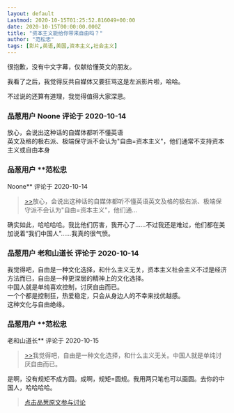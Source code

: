 ```yaml
---
layout: default
Lastmod: 2020-10-15T01:25:52.816049+00:00
date: 2020-10-15T00:00:00.000Z
title: "资本主义能给你带来自由吗？"
author: "范松忠"
tags: [影片,英语,美国,资本主义,社会主义]
---
```


很抱歉，没有中文字幕，仅献给懂英文的朋友。  
  
我看了之后，我觉得反共自媒体又要狂骂这是左派影片啦，哈哈。  
  
不过说的还算有道理，我觉得值得大家深思。

            
### 品葱用户 **Noone** 评论于 2020-10-14
        
放心，会说出这种话的自媒体都听不懂英语  
英文及格的极右派、极端保守派不会认为"自由=资本主义"，他们通常不支持资本主义或自由本身
        


            
### 品葱用户 **范松忠 
Noone** 评论于 2020-10-14
        
> [\>>]( "/video/item_id-29050#")放心，会说出这种话的自媒体都听不懂英语英文及格的极右派、极端保守派不会认为"自由=资本主义"，他们通...

  
确实如此，哈哈哈哈。我比他们厉害，我开心了……不过我还是难过，他们都在美加说着“我们中国人”……我真的很气愤。
        


            
### 品葱用户 **老和山道长** 评论于 2020-10-14
        
我觉得吧，自由是一种文化选择，和什么主义无关，资本主义社会主义不过是经济方法而已，自由是一种更深层的精神上的文化选择。  
中国人就是单纯喜欢控制，讨厌自由而已。  
一个个都是控制狂，热爱稳定，只会从身边人的不幸来找优越感。  
这种文化与自由绝缘。
        


            
### 品葱用户 **范松忠 
老和山道长** 评论于 2020-10-15
        
> [\>>]( "/video/item_id-29052#")我觉得吧，自由是一种文化选择，和什么主义无关。中国人就是单纯讨厌自由而已。

  
是啊，没有规矩不成方圆。成啊，规矩=圆规。我用两只笔也可以画圆。去你的中国人，哈哈哈哈。
        






> [点击品葱原文参与讨论](https://pincong.rocks/video/3180)

